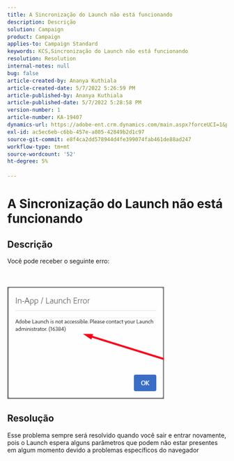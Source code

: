 ```yaml
---
title: A Sincronização do Launch não está funcionando
description: Descrição
solution: Campaign
product: Campaign
applies-to: Campaign Standard
keywords: KCS,Sincronização do Launch não está funcionando
resolution: Resolution
internal-notes: null
bug: false
article-created-by: Ananya Kuthiala
article-created-date: 5/7/2022 5:26:59 PM
article-published-by: Ananya Kuthiala
article-published-date: 5/7/2022 5:28:58 PM
version-number: 1
article-number: KA-19407
dynamics-url: https://adobe-ent.crm.dynamics.com/main.aspx?forceUCI=1&pagetype=entityrecord&etn=knowledgearticle&id=9d4b1ce5-2ace-ec11-a7b5-0022480a8e40
exl-id: ac5ec6eb-c6bb-457e-a805-42849b2d1c97
source-git-commit: e8f4ca2dd578944d4fe399074fab461de88ad247
workflow-type: tm+mt
source-wordcount: '52'
ht-degree: 5%

---
```


# A Sincronização do Launch não está funcionando

## Descrição

Você pode receber o seguinte erro:<br><br> <br><br>![](assets/___92bfb324-2bce-ec11-a7b5-0022480a8e40___.png)

## Resolução


Esse problema sempre será resolvido quando você sair e entrar novamente, pois o Launch espera alguns parâmetros que podem não estar presentes em algum momento devido a problemas específicos do navegador
